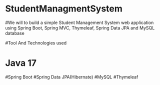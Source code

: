 # StudentManagmentSystem

#We will to build a simple Student Management System web application using Spring Boot, Spring MVC, Thymeleaf, Spring Data JPA and MySQL database

#Tool And Technologies used
# Java 17
#Spring Boot
#Spring Data JPA(Hibernate)
#MySQL
#Thymeleaf
